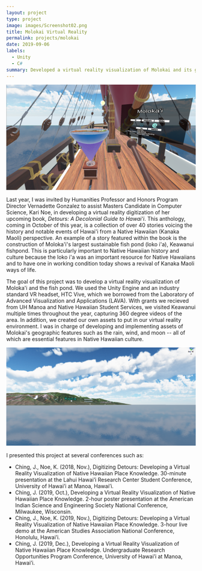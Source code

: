 ```yaml
---
layout: project
type: project
image: images/Screenshot02.png
title: Molokai Virtual Reality
permalink: projects/molokai
date: 2019-09-06
labels:
  - Unity
  - C#
summary: Developed a virtual reality visualization of Molokai and its geographic features.
---
```


<img class="ui medium right floated rounded image" src="/images/Screenshot01.png">

Last year, I was invited by Humanities Professor and Honors Program Director Vernadette Gonzalez to assist Masters Candidate in Computer Science, Kari Noe, in developing a virtual reality digitization of her upcoming book, <i>Detours: A Decolonial Guide to Hawai'i</i>. This anthology, coming in October of this year, is a collection of over 40 stories voicing the history and notable events of Hawai'i from a  Native Hawaiian (Kanaka Maoli) perspective. An example of a story featured within the book is the construction of Moloka'i's largest sustainable fish pond (loko i'a), Keawanui fishpond. This is particularly important to Native Hawaiian history and culture because the loko i'a was an important resource for Native Hawaiians and to have one in working condition today shows a revival of Kanaka Maoli ways of life.

The goal of this project was to develop a virtual reality visualization of Moloka'i and the fish pond. We used the Unity Engine and an industry standard VR headset, HTC Vive, which we borrowed from the Laboratory of Advanced Visualization and Applications (LAVA). With grants we recieved from UH Manoa and Native Hawaiian Student Services, we visited Keawanui multiple times throughout the year, capturing 360 degree videos of the area. In addition, we created our own assets to put in our virtual reality environment. I was in charge of developing and implementing assets of Molokai's geographic features such as the rain, wind, and moon -- all of which are essential features in Native Hawaiian culture. 

<img class="ui medium left floated rounded image" src="/images/Screenshot02.png">

I presented this project at several conferences such as:
* Ching, J., Noe, K. (2018, Nov.), Digitizing Detours: Developing a Virtual Reality Visualization of Native Hawaiian Place Knowledge. 30-minute presentation at the Lahui Hawai’i Research Center Student Conference, University of Hawai’i at Manoa, Hawai’i. 
* Ching, J. (2019, Oct.), Developing a Virtual Reality Visualization of Native Hawaiian Place Knowledge. 2-hour poster presentation at the American Indian Science and Engineering Society National Conference, Milwaukee, Wisconsin.
* Ching, J., Noe, K. (2019, Nov.), Digitizing Detours: Developing a Virtual Reality Visualization of Native Hawaiian Place Knowledge. 3-hour live demo at the American Studies Association National Conference, Honolulu, Hawai’i.
* Ching, J. (2019, Dec.), Developing a Virtual Reality Visualization of Native Hawaiian Place Knowledge. Undergraduate Research Opportunities Program Conference, University of Hawai’i at Manoa, Hawai’i. 
